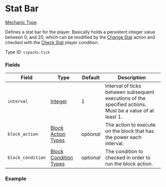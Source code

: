 # Stat Bar

[Mechanic Type](../mechanic_types.md).

Defines a stat bar for the player. Basically holds a persistent integer value between 0, and 20, which can be modified by the [Change Stat](../entity_actions/change_stat.md) action and checked with the [Check Stat](../entity_conditions/check_stat.md) player condition.

Type ID: `ccpacks:tick`

### Fields

Field  | Type | Default | Description
-------|------|---------|-------------
`interval` | [Integer](../data_types/integer.md) | 1 | Interval of ticks between subsequent executions of the specified actions. Must be a value of at least 1.
`block_action` | [Block Action Types](https://origins.readthedocs.io/en/latest/types/block_action_types/) | *optional* | The action to execute on the block that has the power each interval.
`block_condition` | [Block Condition Types](https://origins.readthedocs.io/en/latest/types/block_condition_types/) | *optional* | The condition to checked in order to run the block action.

### Example
